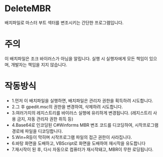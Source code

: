 # DeleteMBR
배치파일로 마스터 부트 섹터를 변조시키는 간단한 프로그램입니다.

# 주의
이 배치파일은 조크 바이러스가 아님을 알립니다. 실행 시 실행자에게 모든 책임이 있으며, 개발자는 책임을 지지 않습니다.

# 작동방식
- 1.먼저 이 배치파일을 실행하면, 배치파일은 관리자 권한을 획득하려 시도합니다.
- 2.그 후 gpedit.msc의 권한을 변경하여, 삭제하려 시도합니다.
- 3.여러가지의 레지스트리를 바이러스 실행에 유리하게 변경됩니다. (레지스트리 사용 금지, 자동 관리자 권한 취득 등)
- 4.Base64로 인코딩된 C#Winforms MBR 변조 코드를 디코딩하여, 시작프로그램 경로에 파일을 디코딩합니다.
- 5.Win+R등이 막히며 시작프로그램 파일의 접근 권한이 사라집니다.
- 6.바탕 화면을 도배하고, VBScript로 화면을 도배하여 재시작을 유도합니다
- 7.재시작이 된 후, 다시 자동으로 컴퓨터가 재시작돼고, MBR이 무한 로딩됩니다.

